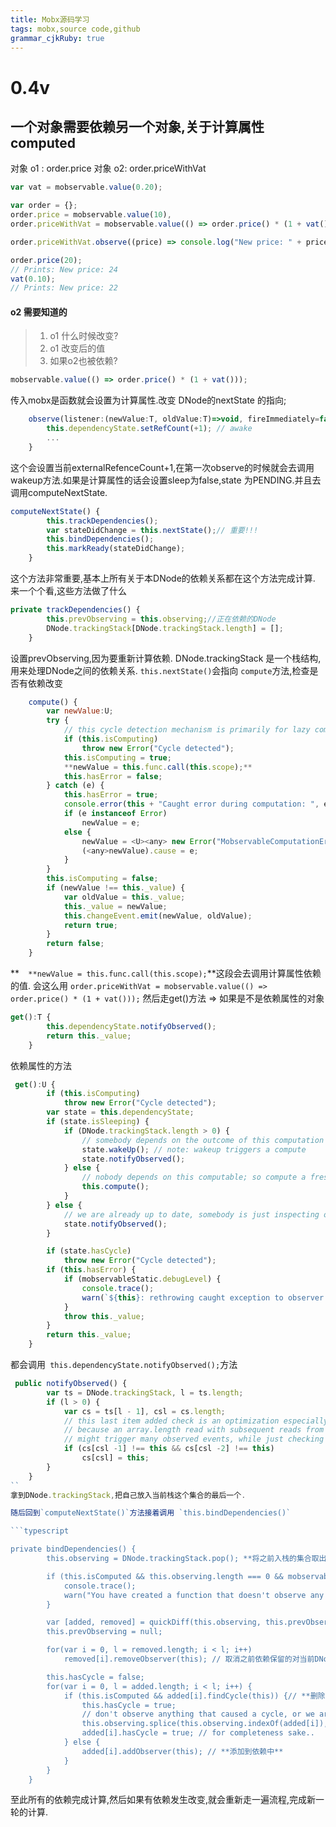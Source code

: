 ```yaml
---
title: Mobx源码学习
tags: mobx,source code,github
grammar_cjkRuby: true
---
```


# 0.4v

## 一个对象需要依赖另一个对象,关于计算属性 computed

对象 o1 : order.price
对象 o2: order.priceWithVat

``` javascript
var vat = mobservable.value(0.20);

var order = {};
order.price = mobservable.value(10),
order.priceWithVat = mobservable.value(() => order.price() * (1 + vat()));

order.priceWithVat.observe((price) => console.log("New price: " + price));

order.price(20);
// Prints: New price: 24
vat(0.10);
// Prints: New price: 22
```
#### o2 需要知道的

> 1. o1 什么时候改变?
> 2. o1 改变后的值
> 3. 如果o2也被依赖?

``` javascript
mobservable.value(() => order.price() * (1 + vat()));
```
传入mobx是函数就会设置为计算属性.改变 DNode的nextState 的指向;

```javascript
	observe(listener:(newValue:T, oldValue:T)=>void, fireImmediately=false):Lambda {
        this.dependencyState.setRefCount(+1); // awake
     	...
    }
```
这个会设置当前externalRefenceCount+1,在第一次observe的时候就会去调用wakeup方法.如果是计算属性的话会设置sleep为false,state 为PENDING.并且去调用computeNextState.

``` javascript
computeNextState() {
        this.trackDependencies();
        var stateDidChange = this.nextState();// 重要!!!
        this.bindDependencies();
        this.markReady(stateDidChange);
    }
```
这个方法非常重要,基本上所有关于本DNode的依赖关系都在这个方法完成计算.
来一个个看,这些方法做了什么

``` javascript
private trackDependencies() {
        this.prevObserving = this.observing;//正在依赖的DNode
        DNode.trackingStack[DNode.trackingStack.length] = [];
    }
```
设置prevObserving,因为要重新计算依赖.
DNode.trackingStack 是一个栈结构,用来处理DNode之间的依赖关系.
`this.nextState()`会指向 `compute`方法,检查是否有依赖改变

```javascript
    compute() {
        var newValue:U;
        try {
            // this cycle detection mechanism is primarily for lazy computed values; other cycles are already detected in the dependency tree
            if (this.isComputing)
                throw new Error("Cycle detected");
            this.isComputing = true;
            **newValue = this.func.call(this.scope);** 
            this.hasError = false;
        } catch (e) {
            this.hasError = true;
            console.error(this + "Caught error during computation: ", e);
            if (e instanceof Error)
                newValue = e;
            else {
                newValue = <U><any> new Error("MobservableComputationError");
                (<any>newValue).cause = e;
            }
        }
        this.isComputing = false;
        if (newValue !== this._value) {
            var oldValue = this._value;
            this._value = newValue;
            this.changeEvent.emit(newValue, oldValue);
            return true;
        }
        return false;
    }
```
**`  **newValue = this.func.call(this.scope);`**这段会去调用计算属性依赖的值.
会这么用
`order.priceWithVat = mobservable.value(() => order.price() * (1 + vat()));`
然后走get()方法 => 
如果是不是依赖属性的对象

```javascript
get():T {
        this.dependencyState.notifyObserved();
        return this._value;
    }
```
依赖属性的方法 
```javascript
 get():U {
        if (this.isComputing)
            throw new Error("Cycle detected");
    	var state = this.dependencyState;
        if (state.isSleeping) {
            if (DNode.trackingStack.length > 0) {
                // somebody depends on the outcome of this computation
                state.wakeUp(); // note: wakeup triggers a compute
                state.notifyObserved();
            } else {
                // nobody depends on this computable; so compute a fresh value but do not wake up
                this.compute();
            }
        } else {
            // we are already up to date, somebody is just inspecting our current value
            state.notifyObserved();
        }

        if (state.hasCycle)
            throw new Error("Cycle detected");
        if (this.hasError) {
            if (mobservableStatic.debugLevel) {
                console.trace();
                warn(`${this}: rethrowing caught exception to observer: ${this._value}${(<any>this._value).cause||''}`);
            }
            throw this._value;
        }
        return this._value;
    }
```
都会调用` this.dependencyState.notifyObserved();`方法
```javascript
 public notifyObserved() {
        var ts = DNode.trackingStack, l = ts.length;
        if (l > 0) {
            var cs = ts[l - 1], csl = cs.length;
            // this last item added check is an optimization especially for array loops,
            // because an array.length read with subsequent reads from the array
            // might trigger many observed events, while just checking the last added item is cheap
            if (cs[csl -1] !== this && cs[csl -2] !== this)
                cs[csl] = this;
        }
    }
``
拿到DNode.trackingStack,把自己放入当前栈这个集合的最后一个.

随后回到`computeNextState()`方法接着调用 `this.bindDependencies()`

```typescript

private bindDependencies() {
        this.observing = DNode.trackingStack.pop(); **将之前入栈的集合取出**

        if (this.isComputed && this.observing.length === 0 && mobservableStatic.debugLevel > 1 && !this.isDisposed) {
            console.trace();
            warn("You have created a function that doesn't observe any values, did you forget to make its dependencies observable?");
        }

        var [added, removed] = quickDiff(this.observing, this.prevObserving);// **计算依赖的不同**
        this.prevObserving = null;

        for(var i = 0, l = removed.length; i < l; i++)
            removed[i].removeObserver(this); // 取消之前依赖保留的对当前DNode的引用

        this.hasCycle = false;
        for(var i = 0, l = added.length; i < l; i++) {
            if (this.isComputed && added[i].findCycle(this)) {// **删除死循环调用**
                this.hasCycle = true;
                // don't observe anything that caused a cycle, or we are stuck forever!
                this.observing.splice(this.observing.indexOf(added[i]), 1);
                added[i].hasCycle = true; // for completeness sake..
            } else {
                added[i].addObserver(this); // **添加到依赖中**
            }
        }
    }
```

至此所有的依赖完成计算,然后如果有依赖发生改变,就会重新走一遍流程,完成新一轮的计算.


